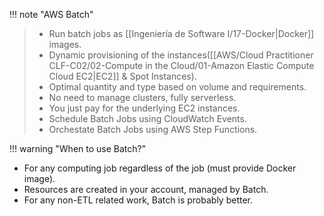
!!! note "AWS Batch"
> - Run batch jobs as [[Ingeniería de Software I/17-Docker|Docker]] images.
> - Dynamic provisioning of the instances([[AWS/Cloud Practitioner CLF-C02/02-Compute in the Cloud/01-Amazon Elastic Compute Cloud EC2|EC2]] & Spot Instances).
> - Optimal quantity and type based on volume and requirements.
> - No need to manage clusters, fully serverless.
> - You just pay for the underlying EC2 instances.
> - Schedule Batch Jobs using CloudWatch Events.
> - Orchestate Batch Jobs using AWS Step Functions.


!!! warning "When to use Batch?"
- For any computing job regardless of the job (must provide Docker image). 
- Resources are created in your account, managed by Batch.
- For any non-ETL related work, Batch is probably better.

